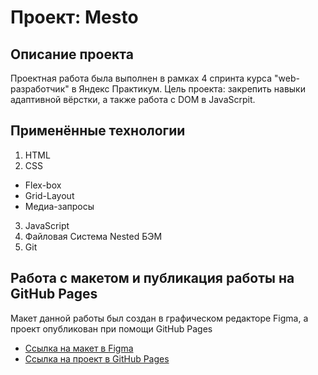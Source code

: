 # Проект: Mesto

**Описание проекта**
------
Проектная работа была выполнен в рамках 4 спринта курса "web-разработчик" в Яндекс Практикум.
Цель проекта: закрепить навыки адаптивной вёрстки, а также работа с DOM в JavaScrpit.

**Применённые технологии**
------
1. HTML
2. CSS
  * Flex-box
  * Grid-Layout
  * Медиа-запросы
3. JavaScript
4. Файловая Система Nested БЭМ
5. Git

**Работа с макетом и публикация работы на GitHub Pages**
------
Макет данной работы был создан в графическом редакторе Figma, а проект опубликован при помощи GitHub Pages
* [Ссылка на макет в Figma](https://www.figma.com/file/2cn9N9jSkmxD84oJik7xL7/JavaScript.-Sprint-4?node-id=0%3A1)
* [Ссылка на проект в GitHub Pages](https://theunstablelord.github.io/mesto/)